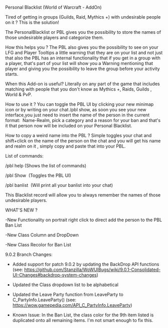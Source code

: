 
Personal Blacklist (World of Warcraft - AddOn)

Tired of getting in groups (Guilds, Raid, Mythics +) with undesirable people on it ? This is the solution!

The PersonalBlacklist or PBL gives you the possibility to store the names of those undesirable players and categorize them.

How this helps you ? The PBL also gives you the possibility to see on your LFG and Player Tooltips a little warning that they are on your list and not just that also the PBL has an internal functionality that if you get in a group with a player, that's part of your list will show you a Warning mentioning that player and giving you the possibility to leave the group before your activity starts.

When this Add-on is useful? Literally on any part of the game that includes matching with people that you don't know as Mythics +, Raids, Guilds , World & PvP.

How to use it ? You can toggle the PBL UI by clicking your new minimap icon or by writing on your chat /pbl show, as soon you see your new interface,you just need to insert the name of the person in the current format:  Name-Realm, pick a category and a reason for your ban and that's it that person now will be included on your Personal Blacklist.

How to copy a weird name into the PBL ? Simple toggles your chat and shift+click on the name of the person on the chat and you will get his name and realm on it , simply copy and paste that into your PBL.

List of commands:

/pbl help (Shows the list of commands)

/pbl Show  (Toggles the PBL UI)

/pbl banlist  (Will print all your banlist into your chat)


This Blacklist record will allow you to always remember the names of those undesirable players.

WHAT'S NEW ?


-New Functionality on portrait right click to direct add the person to the PBL Ban List

-New Class Column and DropDown

-New Class Recolor for Ban List

9.0.2 Branch Changes:

- Added support for patch 9.0.2 by updating the BackDrop API functions (see: https://github.com/Stanzilla/WoWUIBugs/wiki/9.0.1-Consolidated-UI-Changes#backdrop-system-changes)

- Updated the Class dropdown list to be alphabetical

- Updated the Leave Party function from LeaveParty to C_PartyInfo.LeaveParty() (see: https://wow.gamepedia.com/API_C_PartyInfo.LeaveParty)

- Known Issue: In the Ban List, the class color for the 9th item listed is duplicated onto all remaining items. I'm not smart enough to fix this.
 
